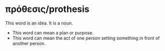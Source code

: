 # πρόθεσις/prothesis
This word is an idea. It is a noun.

* This word can mean a plan or purpose.
* This word can mean the act of one person setting something in front of another person.
